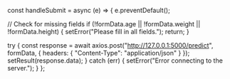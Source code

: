 const handleSubmit = async (e) => {
  e.preventDefault();

  // Check for missing fields
  if (!formData.age || !formData.weight || !formData.height) {
    setError("Please fill in all fields.");
    return;
  }

  try {
    const response = await axios.post("http://127.0.0.1:5000/predict", formData, {
      headers: { "Content-Type": "application/json" }
    });
    setResult(response.data);
  } catch (err) {
    setError("Error connecting to the server.");
  }
};
